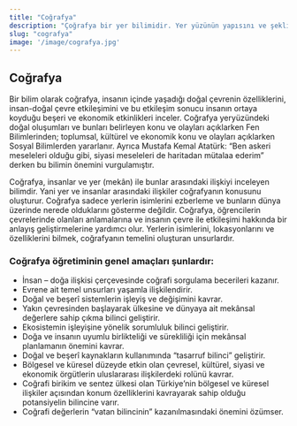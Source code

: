 ```yaml
---
title: "Coğrafya"
description: "Çoğrafya bir yer bilimidir. Yer yüzünün yapısını ve şeklini inceler."
slug: "cografya"
image: '/image/cografya.jpg'
---
```

## Coğrafya
Bir bilim olarak coğrafya, insanın içinde yaşadığı doğal çevrenin özelliklerini, 
insan-doğal çevre etkileşimini ve bu etkileşim sonucu insanın ortaya koyduğu 
beşeri ve ekonomik etkinlikleri inceler. Coğrafya yeryüzündeki doğal  oluşumları ve 
bunları belirleyen  konu ve olayları açıklarken Fen Bilimlerinden;  toplumsal, kültürel ve 
ekonomik konu ve olayları açıklarken Sosyal Bilimlerden yararlanır. 
Ayrıca Mustafa Kemal Atatürk: “Ben askeri meseleleri olduğu gibi, siyasi meseleleri de haritadan mütalaa ederim” 
derken bu bilimin önemini vurgulamıştır.

Coğrafya, insanlar ve yer (mekân) ile bunlar arasındaki ilişkiyi inceleyen bilimdir. 
Yani yer ve insanlar arasındaki ilişkiler coğrafyanın konusunu oluşturur. 
Coğrafya sadece yerlerin isimlerini ezberleme ve bunların dünya üzerinde nerede olduklarını gösterme değildir. 
Coğrafya, öğrencilerin çevrelerinde olanları anlamalarına ve insanın çevre ile etkileşimi hakkında bir anlayış 
geliştirmelerine yardımcı olur. Yerlerin isimlerini, lokasyonlarını ve özelliklerini bilmek, 
coğrafyanın temelini oluşturan unsurlardır. 

### Coğrafya öğretiminin genel amaçları şunlardır:

- İnsan – doğa ilişkisi çerçevesinde coğrafi sorgulama becerileri kazanır.
- Evrene ait temel unsurları yaşamla ilişkilendirir.
- Doğal ve beşerî sistemlerin işleyiş ve değişimini kavrar.
- Yakın çevresinden başlayarak ülkesine ve dünyaya ait mekânsal değerlere sahip çıkma bilinci geliştirir.
- Ekosistemin işleyişine yönelik sorumluluk bilinci geliştirir.
- Doğa ve insanın uyumlu birlikteliği ve sürekliliği için mekânsal planlamanın önemini kavrar.
- Doğal ve beşerî kaynakların kullanımında “tasarruf bilinci” geliştirir.
- Bölgesel ve küresel düzeyde etkin olan çevresel, kültürel, siyasi ve ekonomik örgütlerin uluslararası ilişkilerdeki rolünü kavrar.
- Coğrafi birikim ve sentez ülkesi olan Türkiye’nin bölgesel ve küresel ilişkiler açısından konum özelliklerini kavrayarak sahip olduğu potansiyelin bilincine varır.
- Coğrafi değerlerin “vatan bilincinin” kazanılmasındaki önemini özümser.
